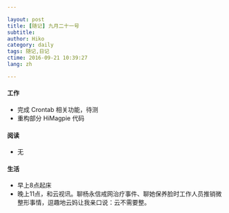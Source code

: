 ```yaml
---

layout: post  
title: [随记] 九月二十一号  
subtitle:   
author: Hiko  
category: daily
tags: 随记,日记  
ctime: 2016-09-21 10:39:27  
lang: zh  

---
```


#### 工作

- 完成 Crontab 相关功能，待测
- 重构部分 HiMagpie 代码

#### 阅读

- 无

#### 生活

- 早上8点起床
- 晚上11点，和云视讯。聊杨永信戒网治疗事件、聊她保养脸时工作人员推销微整形事情，逗趣地云妈让我亲口说：云不需要整。


